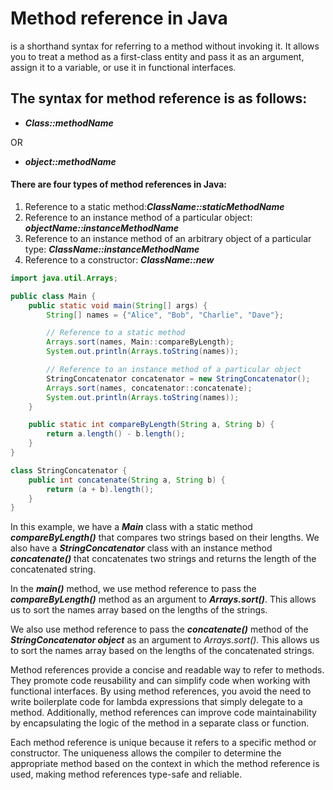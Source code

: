 # Method reference in Java
is a shorthand syntax for referring to a method without invoking it. It allows you to treat a method as a first-class entity and pass it as an argument, assign it to a variable, or use it in functional interfaces.

## The syntax for method reference is as follows:

* ***Class::methodName***

OR

* ***object::methodName***
#### There are four types of method references in Java:

1. Reference to a static method:***ClassName::staticMethodName***
2. Reference to an instance method of a particular object: ***objectName::instanceMethodName***
3. Reference to an instance method of an arbitrary object of a particular type: ***ClassName::instanceMethodName***
4. Reference to a constructor: ***ClassName::new***

```java
import java.util.Arrays;

public class Main {
    public static void main(String[] args) {
        String[] names = {"Alice", "Bob", "Charlie", "Dave"};

        // Reference to a static method
        Arrays.sort(names, Main::compareByLength);
        System.out.println(Arrays.toString(names));

        // Reference to an instance method of a particular object
        StringConcatenator concatenator = new StringConcatenator();
        Arrays.sort(names, concatenator::concatenate);
        System.out.println(Arrays.toString(names));
    }

    public static int compareByLength(String a, String b) {
        return a.length() - b.length();
    }
}

class StringConcatenator {
    public int concatenate(String a, String b) {
        return (a + b).length();
    }
}
```

In this example, we have a ***Main*** class with a static method ***compareByLength()*** that compares two strings based on their lengths.
We also have a ***StringConcatenator*** class with an instance method ***concatenate()*** that concatenates two strings and returns the length of the concatenated string.

In the ***main()*** method, we use method reference to pass the ***compareByLength()*** method as an argument to ***Arrays.sort()***. This allows us to sort the names array based on the lengths of the strings.

We also use method reference to pass the ***concatenate()*** method of the ***StringConcatenator object*** as an argument to *Arrays.sort()*. This allows us to sort the names array based on the lengths of the concatenated strings.

Method references provide a concise and readable way to refer to methods. They promote code reusability and can simplify code when working with functional interfaces. By using method references, you avoid the need to write boilerplate code for lambda expressions that simply delegate to a method. Additionally, method references can improve code maintainability by encapsulating the logic of the method in a separate class or function.

Each method reference is unique because it refers to a specific method or constructor. The uniqueness allows the compiler to determine the appropriate method based on the context in which the method reference is used, making method references type-safe and reliable.